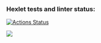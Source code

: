 ### Hexlet tests and linter status:
[![Actions Status](https://github.com/MishchenkoArV/python-project-lvl1/workflows/hexlet-check/badge.svg)](https://github.com/MishchenkoArV/python-project-lvl1/actions)

<a href="https://codeclimate.com/github/codeclimate/codeclimate/maintainability"><img src="https://api.codeclimate.com/v1/badges/a99a88d28ad37a79dbf6/maintainability" /></a>
